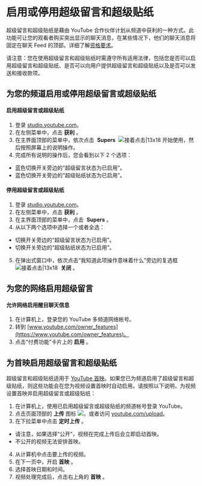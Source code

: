# 启用或停用超级留言和超级贴纸

超级留言和超级贴纸是藉由 YouTube 合作伙伴计划从频道中获利的一种方式。此功能可让您的观看者购买突出显示的聊天消息，在某些情况下，他们的聊天消息将固定在聊天 Feed 的顶部。详细了解[资格要求](https://support.google.com/youtube/answer/9277801)。

请注意：您在使用超级留言和超级贴纸时需遵守所有适用法律，包括您是否可以启用超级留言和超级贴纸、是否可以向用户提供超级留言和超级贴纸以及是否可以发送和接收款项。

## 为您的频道启用或停用超级留言或超级贴纸

#### 启用超级留言或超级贴纸

1. 登录 [studio.youtube.com](https://studio.youtube.com/)。
2. 在左侧菜单中，点击 **获利** 。
3. 在主界面顶部的菜单中，依次点击  **Supers**  ![接着点击|13x18](https://lh3.googleusercontent.com/SaY5lqCwN7kppnS546l9ys-E2sZftTTIHjBrdV-WsGPIhGjaxcEXjfgdIfW_UNG7Sw0=w13-h18 "接着点击") 开始使用，然后按照屏幕上的说明操作。
4. 完成所有说明的操作后，您会看到以下 2 个选项：
  * 蓝色切换开关旁边的“超级留言状态为已启用”。
  * 蓝色切换开关旁边的“超级贴纸状态为已启用”。

#### 停用超级留言或超级贴纸

1. 登录 [studio.youtube.com](https://studio.youtube.com/)。
2. 在左侧菜单中，点击 **获利** 。
3. 在主界面顶部的菜单中，点击  **Supers** 。
4. 从以下两个选项中选择一个或者全选：
  * 切换开关旁边的“超级留言状态为已启用”。
  * 切换开关旁边的“超级贴纸状态为已启用”。
5. 在弹出式窗口中，依次点击“我知道此项操作意味着什么”旁边的复选框 ![接着点击|13x18](https://lh3.googleusercontent.com/SaY5lqCwN7kppnS546l9ys-E2sZftTTIHjBrdV-WsGPIhGjaxcEXjfgdIfW_UNG7Sw0=w13-h18 "接着点击")  **关闭** 。

## 为您的网络启用超级留言

#### 允许网络启用醒目聊天信息

1. 在计算机上，登录您的 YouTube 多频道网络帐号。
2. 转到 [www.youtube.com/owner_features](https://www.youtube.com/owner_features)。
3. 点击“付费功能”卡片上的 **启用** 。

## 为首映启用超级留言和超级贴纸

超级留言和超级贴纸适用于 [YouTube 首映](https://support.google.com/youtube/answer/9080341)。如果您已为频道启用了超级留言和超级贴纸，则这些功能会在您为视频设置首映时自动启用。请按照以下说明，为视频设置首映并启用超级留言或超级贴纸：

1. 在计算机上，使用已启用超级留言或超级贴纸的频道帐号登录 YouTube。
2. 点击页面顶部的 **上传** 图标 ![](https://lh3.googleusercontent.com/UwR2LiCKvNUAyNpvhJG9E2jHPceWMpjVja6NzRDwqX5FvTZR5M-NBtGUlNwylSuEU_e4=h18)，或者访问 [youtube.com/upload](https://www.youtube.com/upload)。
3. 在下拉菜单中点击 **定时上传** 。
  * 请注意，如果选择“公开”，视频在完成上传后会立即启动首映。
  * 不公开的视频无法安排首映。
4. 从计算机中点击要上传的视频。
5. 在下一页中，开启 **首映** 。
6. 选择首映日期和时间。
7. 视频处理完成后，点击右上角的 **首映** 。